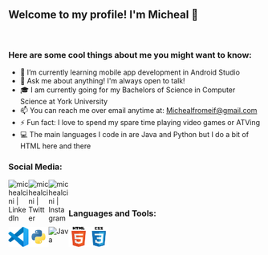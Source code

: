 ## Welcome to my profile! I'm Micheal 👋
<br />

### Here are some cool things about me you might want to know:

- 🌱 I’m currently learning mobile app development in Android Studio
- 💬 Ask me about anything! I'm always open to talk!
- 🎓 I am currently going for my Bachelors of Science in Computer Science at York University
- 📫 You can reach me over email anytime at: Michealfromeif@gmail.com
- ⚡ Fun fact: I love to spend my spare time playing video games or ATVing
- 💻 The main languages I code in are Java and Python but I do a bit of HTML here and there

### Social Media:
[<img align="left" alt="michealcini | LinkedIn" width="40px" src="https://cdn.jsdelivr.net/npm/simple-icons@v3/icons/linkedin.svg" />][linkedin]
[<img align="left" alt="michealcini | Twitter" width="40px" src="https://cdn.jsdelivr.net/npm/simple-icons@v3/icons/twitter.svg" />][twitter]
[<img align="left" alt="michealcini | Instagram" width="40px" src="https://cdn.jsdelivr.net/npm/simple-icons@v3/icons/instagram.svg" />][instagram]


<br />
<br />

### Languages and Tools:
<img align="left" alt="Visual Studio Code" width="40px" src="https://raw.githubusercontent.com/github/explore/80688e429a7d4ef2fca1e82350fe8e3517d3494d/topics/visual-studio-code/visual-studio-code.png" />
<img align="left" alt="Python" width="40px" src="https://raw.githubusercontent.com/github/explore/80688e429a7d4ef2fca1e82350fe8e3517d3494d/topics/python/python.png" />
<img align="left" alt="Java" width="40px" src="https://th.bing.com/th/id/R.bdb887b847a007a8059a03d1f41e96c2?rik=o4Gam13bkfX7Fw&riu=http%3a%2f%2fzedlabo.com%2fwp-content%2fuploads%2f2015%2f10%2fjava_logo.png&ehk=JQ39ge8hzN5ax2yEeoPfs60BLzlh0vWykBGaR73cBjg%3d&risl=&pid=ImgRaw&r=0" />
<img align="left" alt="HTML5" width="40px" src="https://raw.githubusercontent.com/github/explore/80688e429a7d4ef2fca1e82350fe8e3517d3494d/topics/html/html.png" />
<img align="left" alt="CSS" width="40px" src="https://raw.githubusercontent.com/github/explore/80688e429a7d4ef2fca1e82350fe8e3517d3494d/topics/css/css.png" />

<br />


[linkedin]: https://www.linkedin.com/in/micheal-cini-528b2522b/
[twitter]: https://twitter.com/MichealCini
[instagram]: https://www.instagram.com/micheal.cini/

